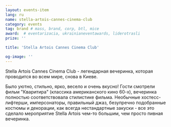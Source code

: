 ```yaml
---
layout: events-item
lang: ru
name: stella-artois-cannes-cinema-club
category: events
tag: brand # mass, brand, corp, btl, mice
award:  # eventarizacia, ukrainianeventawards, liderotrasli
prize: ''

title: 'Stella Artois Cannes Cinema Club'

og-image: ''
---
```


Stella Artois Cannes Cinema Club - легендарная вечеринка, которая проводится во всем мире, снова в Киеве.

Было уютно, стильно, ярко, весело и очень вкусно! Гости смотрели фильм "Кваритира" (классика американского кино 60-х), вечеринка полностью соответствовала стилистике фильма. Необычные хостесс-лифтерши, имперсонаторы, правильный джаз, безупречно подобранные костюмы и декорации, как всегда нестандартные закуски - все это сделало мероприятие Stella Artois чем-то большим, чем просто пивная вечеринка.
